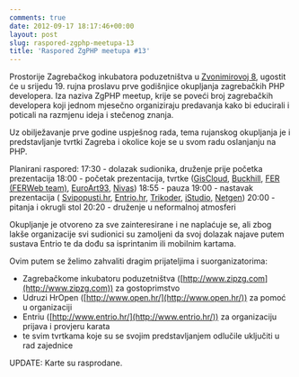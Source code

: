 ```yaml
---
comments: true
date: 2012-09-17 18:17:46+00:00
layout: post
slug: raspored-zgphp-meetupa-13
title: 'Raspored ZgPHP meetupa #13'
---
```


Prostorije Zagrebačkog inkubatora poduzetništva u [Zvonimirovoj 8](http://goo.gl/maps/WK8po), ugostit će u srijedu 19. rujna proslavu prve godišnjice okupljanja zagrebačkih PHP developera. Iza naziva ZgPHP meetup, krije se poveći broj zagrebačkih developera koji jednom mjesečno organiziraju predavanja kako bi educirali i poticali na razmjenu ideja i stečenog znanja.

Uz obilježavanje prve godine uspješnog rada, tema rujanskog okupljanja je i predstavljanje tvrtki Zagreba i okolice koje se u svom radu oslanjanju na PHP.

Planirani raspored:
17:30 - dolazak sudionika, druženje prije početka prezentacija
18:00 - početak prezentacija, tvrtke ([GisCloud](http://www.giscloud.com/), [Buckhill](http://www.buckhill.co.uk/), [FER (FERWeb team)](http://www.fer.unizg.hr/), [EuroArt93](http://euroart93.hr/), [Nivas](http://nivas.hr/))
18:55 - pauza
19:00 - nastavak prezentacija ( [Svipopusti.hr](http://svipopusti.hr/), [Entrio.hr](https://www.entrio.hr/), [Trikoder](http://www.trikoder.net/), [iStudio](http://www.istudio.hr/), [Netgen](http://www.netgen.hr/))
20:00 - pitanja i okrugli stol
20:20 - druženje u neformalnoj atmosferi

Okupljanje je otvoreno za sve zainteresirane i ne naplaćuje se, ali zbog lakše organizacije svi sudionici su zamoljeni da svoj dolazak najave putem sustava Entrio te da dođu sa isprintanim ili mobilnim kartama.

Ovim putem se želimo zahvaliti dragim prijateljima i suorganizatorima:

  * Zagrebačkome inkubatoru poduzetništva ([http://www.zipzg.com](http://www.zipzg.com)) za gostoprimstvo
  * Udruzi HrOpen ([http://www.open.hr/](http://www.open.hr/)) za pomoć u organizaciji
  * Entriu ([http://www.entrio.hr/](http://www.entrio.hr/)) za organizaciju prijava i provjeru karata
  * te svim tvrtkama koje su se svojim predstavljanjem odlučile uključiti u rad zajednice

UPDATE: Karte su rasprodane.
